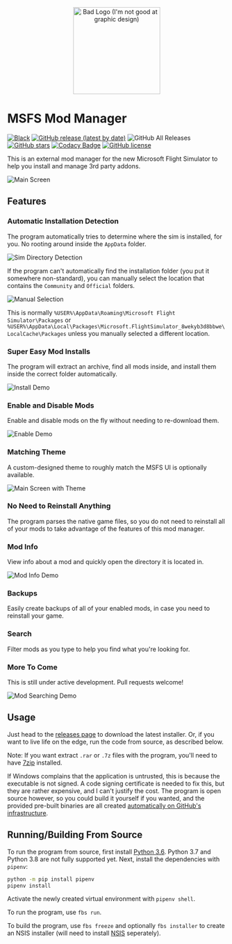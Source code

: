 <center><img src="src/main/resources/base/icons/icon.png" alt="Bad Logo (I'm not good at graphic design)" width="200"/></center>

# MSFS Mod Manager

[![Black](https://img.shields.io/badge/code%20style-black-000000.svg)](https://github.com/psf/black)
[![GitHub release (latest by date)](https://img.shields.io/github/v/release/nathanvaughn/msfs-mod-manager)](https://github.com/NathanVaughn/msfs-mod-manager/releases/latest)
![GitHub All Releases](https://img.shields.io/github/downloads/nathanvaughn/msfs-mod-manager/total)
[![GitHub stars](https://img.shields.io/github/stars/NathanVaughn/msfs-mod-manager)](https://github.com/NathanVaughn/msfs-mod-manager/stargazers)
[![Codacy Badge](https://app.codacy.com/project/badge/Grade/01bf5870c736422fa4dab46200b56ed1)](https://www.codacy.com/manual/NathanVaughn/msfs-mod-manager?utm_source=github.com&amp;utm_medium=referral&amp;utm_content=NathanVaughn/msfs-mod-manager&amp;utm_campaign=Badge_Grade)
[![GitHub license](https://img.shields.io/github/license/NathanVaughn/msfs-mod-manager)](https://github.com/NathanVaughn/msfs-mod-manager/blob/master/LICENSE)

This is an external mod manager for the new Microsoft Flight Simulator to help you install
and manage 3rd party addons.

![Main Screen](screenshots/main.png)

## Features

### Automatic Installation Detection

The program automatically tries to determine where the sim is installed, for you.
No rooting around inside the `AppData` folder.

![Sim Directory Detection](screenshots/auto-detect.png)

If the program can't automatically find the installation folder (you put it somewhere
non-standard), you can manually select the location that contains the `Community` and
`Official` folders.

![Manual Selection](screenshots/manual-select.png)

This is normally `%USER%\AppData\Roaming\Microsoft Flight Simulator\Packages` or
`%USER%\AppData\Local\Packages\Microsoft.FlightSimulator_8wekyb3d8bbwe\LocalCache\Packages`
unless you manually selected a different location.

### Super Easy Mod Installs

The program will extract an archive, find all mods inside, and install them
inside the correct folder automatically.

![Install Demo](screenshots/install.gif)

### Enable and Disable Mods

Enable and disable mods on the fly without needing to re-download them.

![Enable Demo](screenshots/enable.gif)

### Matching Theme

A custom-designed theme to roughly match the MSFS UI is optionally available.

![Main Screen with Theme](screenshots/main-theme.png)

### No Need to Reinstall Anything

The program parses the native game files, so you do not need to reinstall all of your
mods to take advantage of the features of this mod manager.

### Mod Info

View info about a mod and quickly open the directory it is located in.

![Mod Info Demo](screenshots/mod-info.gif)

### Backups

Easily create backups of all of your enabled mods, in case you need to reinstall
your game.

### Search

Filter mods as you type to help you find what you're looking for.

### More To Come

This is still under active development. Pull requests welcome!

![Mod Searching Demo](screenshots/search.gif)

## Usage

Just head to the
[releases page](https://github.com/NathanVaughn/msfs-mod-manager/releases)
to download the latest installer. Or, if you want to live life on the edge,
run the code from source, as described below.

Note: If you want extract `.rar` or `.7z` files with the program, you'll need
to have [7zip](https://www.7-zip.org/) installed.

If Windows complains that the application is untrusted, this is because
the executable is not signed. A code signing certificate is needed to fix this,
but they are rather expensive, and I can't justify the cost.
The program is open source however, so you could build
it yourself if you wanted, and the provided pre-built binaries are all created
[automatically on GitHub's infrastructure](https://github.com/NathanVaughn/msfs-mod-manager/actions?query=workflow%3A%22Make+Release%22).

## Running/Building From Source

To run the program from source, first install [Python 3.6](https://www.python.org/downloads/release/python-368/). Python 3.7 and Python 3.8 are not fully supported yet.
Next, install the dependencies with `pipenv`:

```bash
python -m pip install pipenv
pipenv install
```

Activate the newly created virtual environment with `pipenv shell`.

To run the program, use `fbs run`.

To build the program, use `fbs freeze` and optionally `fbs installer` to create an
NSIS installer
(will need to install [NSIS](https://nsis.sourceforge.io/Main_Page) seperately).
